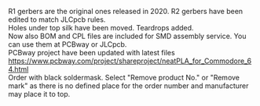 R1 gerbers are the original ones released in 2020. R2 gerbers have been edited to match JLCpcb rules.<br/>
Holes under top silk have been moved. Teardrops added.<br/>
Now also BOM and CPL files are included for SMD assembly service. You can use them at PCBway or JLCpcb. <br/>
PCBway project have been updated with latest files https://www.pcbway.com/project/shareproject/neatPLA_for_Commodore_64.html<br/>
Order with black soldermask. Select "Remove product No." or "Remove mark" as there is no defined place for the order number and manufacturer may place it to top.
